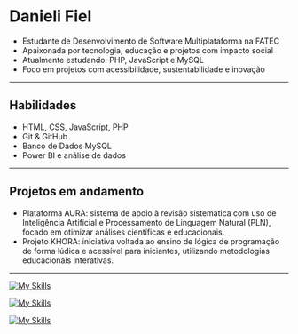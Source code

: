 

# Danieli Fiel

- Estudante de Desenvolvimento de Software Multiplataforma na FATEC  
- Apaixonada por tecnologia, educação e projetos com impacto social  
- Atualmente estudando: PHP, JavaScript e MySQL  
- Foco em projetos com acessibilidade, sustentabilidade e inovação  

---

## Habilidades

- HTML, CSS, JavaScript, PHP  
- Git & GitHub  
- Banco de Dados MySQL  
- Power BI e análise de dados  

---

## Projetos em andamento

- Plataforma AURA: sistema de apoio à revisão sistemática com uso de Inteligência Artificial e Processamento de Linguagem Natural (PLN), focado em otimizar análises científicas e educacionais.  
- Projeto KHORA: iniciativa voltada ao ensino de lógica de programação de forma lúdica e acessível para iniciantes, utilizando metodologias educacionais interativas.

---
[![My Skills](https://skillicons.dev/icons?i=html,css,javascript&theme=light)](https://skillicons.dev) 

[![My Skills](https://skillicons.dev/icons?i=mysq,php&theme=light)](https://skillicons.dev)

[![My Skills](https://skillicons.dev/icons?i=figma&theme=light)](https://skillicons.dev)
